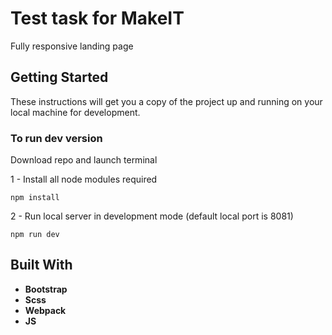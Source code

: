 # Test task for MakeIT

Fully responsive landing page

## Getting Started

These instructions will get you a copy of the project up and running on your local machine for development.

### To run dev version 

Download repo and launch terminal

1 - Install all node modules required
```
npm install
```
2 - Run local server in development mode (default local port is 8081)
```
npm run dev
```

## Built With

* **Bootstrap**
* **Scss**
* **Webpack**
* **JS**
